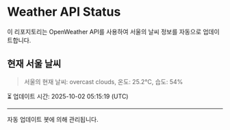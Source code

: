 
# Weather API Status

이 리포지토리는 OpenWeather API를 사용하여 서울의 날씨 정보를 자동으로 업데이트합니다.

## 현재 서울 날씨
> 서울의 현재 날씨: overcast clouds, 온도: 25.2°C, 습도: 54%

⏳ 업데이트 시간: 2025-10-02 05:15:19 (UTC)

---
자동 업데이트 봇에 의해 관리됩니다.
